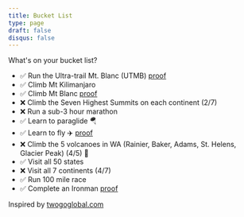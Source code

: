 ```yaml
---
title: Bucket List
type: page
draft: false
disqus: false
---
```


What's on your bucket list?

* ✅ Run the Ultra-trail Mt. Blanc (UTMB) [proof](https://www.instagram.com/p/CxMSjARpdT4/?img_index=1)
* ✅ Climb Mt Kilimanjaro
* ✅ Climb Mt Blanc [proof](/posts/mt-blanc.html)
* ❌ Climb the Seven Highest Summits on each continent (2/7)
* ❌ Run a sub-3 hour marathon
* ✅ Learn to paraglide 🪂
* ✅ Learn to fly ✈️ [proof](/posts/pilot.html)
* ❌ Climb the 5 volcanoes in WA (Rainier, Baker, Adams, St. Helens, Glacier Peak) (4/5) 🗻
* ✅ Visit all 50 states
* ❌ Visit all 7 continents (4/7)
* ✅ Run 100 mile race
* ✅ Complete an Ironman [proof](/posts/pilot.html)

Inspired by [twogoglobal.com](https://twogoglobal.com/bucket-list/)